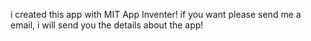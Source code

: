 i created this app with MIT App Inventer!
if you want please send me a email, i will send you the details about the app!
